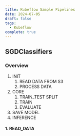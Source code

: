 ```yaml
---
title: Kubeflow Sample Pipelines
date: 2024-07-05
draft: false
tags:
  - Kubeflow
complete: true
---
```

## SGDClassifiers
### Overview
1. INIT
	1. READ DATA FROM S3
	2. PROCESS DATA
2. CORE
	1. TRAIN_TEST SPLIT
	2. TRAIN
	3. EVALUATE
3. SAVE MODEL
4. INFERENCE

#### 1. READ_DATA
```python

```

